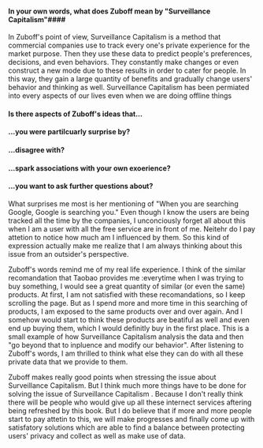 #### In your own words, what does Zuboff mean by "Surveillance Capitalism"####

In Zuboff's point of view, Surveillance Capitalism is a method that commercial companies use to track every one's private experience for the market purpose. Then they use these data to predict people's preferences, decisions, and even behaviors. They constantly make changes or even construct a new mode due to these results in order to cater for people. In this way, they gain a large quantity of benefits and gradually change users' behavior and thinking as well. Surveillance Capitalism has been permiated into every aspects of our lives even when we are doing offline things








#### Is there aspects of Zuboff's ideas that...
#### ...you were partilcuarly surprise by?
#### ...disagree with?
#### ...spark associations with your own exoerience?
#### ...you want to ask further questions about?


What surprises me most is her mentioning of  "When you are searching Google, Google is searching you."  Even though I know the users are being tracked all the time by the companies, I unconciously forget all about this when I am a user with all the free service are in front of me. Neitehr do I pay attetion to notice how much am I influenced by them. So this kind of expression actually make me realize that I am always thinking about this issue from an outsider's perspective.


Zuboff's words remind me of my real life experience. I think of the similar recomandation that Taobao provides me :everytime when I was trying to buy something, I would see a great quantity of similar (or even the same) products. At first, I am not satisfied with these recomandations, so I keep scrolling the page. But as I spend more and more time in this searching of products, I am exposed to the same products over and over again. And I somehow would start to think these products are beatiful as well and even end up buying them, which I would definitly buy in the first place. This is a small example of how Surveillance Capitalism analysis the data and then "go beyond that to inpluence and modify our behavior". After listening to Zuboff's words, I am thrilled to think what else they can do with all these private data that we provide to them.

Zuboff makes really good points when stressing the issue about Surveillance Capitalism. But I think much more things have to be done for solving the issue of Surveillance Capitalism . Because I don't really think there will be people who would give up all these internect services aftering being refreshed by this book. But I do believe that if more and more people start to pay attetin to this, we will make progresses and finally come up with satisfatory solutions which are able to find a balance between protecting users' privacy and collect as well as make use of data.
